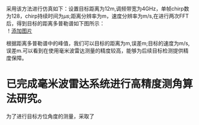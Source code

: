 采用该方法进行仿真如下：设置目标距离为12m,调频带宽为4GHz，单帧chirp数为128，chirp持续时间为$\mu s$;距离分辨率为m，速度分辨率为m/s,在进行两次FFT后，得到目标的距离多普勒谱如下图所示：  
！[添加图片]()  

根据距离多普勒谱中的峰值，我们可以目标的距离为m,误差m;目标的速度为m/s,误差m.可以看到在使用毫米波雷达测量的精度较高，能够为后续目标检测提供精度保障。
# 已完成毫米波雷达系统进行高精度测角算法研究。
为了进行目标方位角度的测量，采取了
